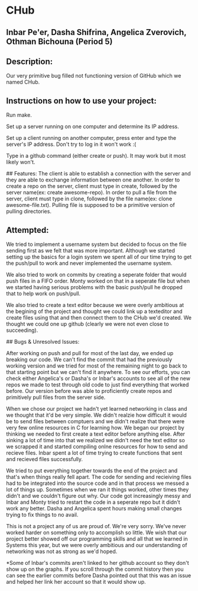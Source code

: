 # CHub
## Inbar Pe'er, Dasha Shifrina, Angelica Zverovich, Othman Bichouna (Period 5)
## Description: 
  Our very primitive bug filled not functioning version of GitHub which we named CHub. 
## Instructions on how to use your project:
   <p>Run make. </p>
  <p> Set up a server running on one computer and determine its IP address.</p>
   <p>Set up a client running on another computer, press enter and type the server's IP address. Don't try to log in it won't work :( </p>
   <p> Type in a github command (either create or push). It may work but it most likely won't. </p>
## Features:
  The client is able to establish a connection with the server and they are able to exchange information between one another. In order to create a repo on the server, client must type in create, followed by the server name(ex: create awesome-repo). In order to pull a file from the server, client must type in clone, followed by the file name(ex: clone awesome-file.txt). Pulling file is supposed to be a primitive version of pulling directories.  
   
## Attempted:
  <p> We tried to implement a username system but decided to focus on the file sending first as we felt that was more important. Although we started setting up the basics for a login system we spent all of our time trying to get the push/pull to work and never implemented the username system.  </p>
  <p> We also tried to work on commits by creating a seperate folder that would push files in a FIFO order. Monty worked on that in a seperate file but when we started having serious problems with the basic push/pull he dropped that to help work on push/pull. </p>
   <p> We also tried to create a text editor because we were overly ambitious at the begining of the project and thought we could link up a texteditor and create files using that and then connect them to the CHub we'd created. We thought we could one up github (clearly we were not even close to succeeding). </p>
## Bugs & Unresolved Issues:
 <p> After working on push and pull for most of the last day, we ended up breaking our code. We can't find the commit that had the previously working version and we tried for most of the remaining night to go back to that starting point but we can't find it anywhere. To see our efforts, you can check either Angelica's or Dasha's or Inbar's accounts to see all of the new repos we made to test through old code to just find everything that worked before. Our version before was able to proficiently create repos and primitively pull files from the server side.  </p>
<p> When we chose our project we hadn't yet learned networking in class and we thought that it'd be very simple. We didn't realzie how difficult it would be to send files between comptuers and we didn't realize that there were very few online resources in C for learning how. We began our project by thinking we needed to first create a text editor before anything else. After sinking a lot of time into that we realized we didn't need the text editor so we scrapped it and started compiling onlne resources for how to send and recieve files. Inbar spent a lot of time trying to create functions that sent and recieved files successfully. </p>
 <p> We tried to put everything together towards the end of the project and that's when things really fell apart. The code for sending and recieiving files had to be integrated into the source code and in that process we messed a lot of things up. Sometimes when we ran it things worked, other times they didn't and we couldn't figure out why. Our code got increasingly messy and Inbar and Monty tried to restart the code in a seperate repo but it didn't work any better. Dasha and Angelica spent hours making small changes trying to fix things to no avail. </p>
 <p> This is not a project any of us are proud of. We're very sorry. We've never worked harder on something only to accomplish so little. We wish that our project better showed off our programming skills and all that we learned in Systems this year, but we were overly ambitious and our understanding of networking was not as strong as we'd hoped. </p>
 
*Some of Inbar's commits aren't linked to her github account so they don't show up on the graphs. If you scroll through the commit history then you can see the earlier commits before Dasha pointed out that this was an issue and helped her link her account so that it would show up. 
